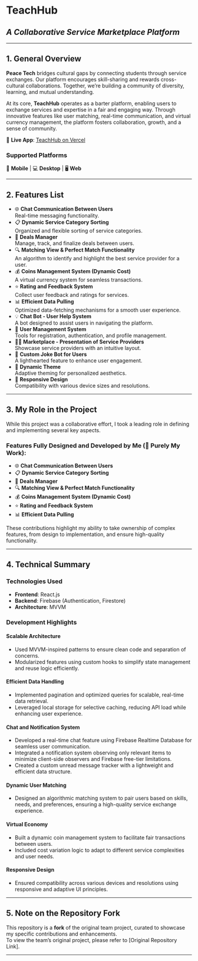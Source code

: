 # **TeachHub**  
## *A Collaborative Service Marketplace Platform*  

---

## **1. General Overview**  
**Peace Tech** bridges cultural gaps by connecting students through service exchanges. Our platform encourages skill-sharing and rewards cross-cultural collaborations. Together, we’re building a community of diversity, learning, and mutual understanding.  

At its core, **TeachHub** operates as a barter platform, enabling users to exchange services and expertise in a fair and engaging way. Through innovative features like user matching, real-time communication, and virtual currency management, the platform fosters collaboration, growth, and a sense of community.  

🌟 **Live App**: [TeachHub on Vercel](https://appleseeds-teachhub-project.vercel.app/)  

### **Supported Platforms**  
📱 **Mobile** | 💻 **Desktop** | 🖥️ **Web**  

---

## **2. Features List**  
- 🌐 **Chat Communication Between Users**  
  Real-time messaging functionality.  
- 📋 **Dynamic Service Category Sorting**  
  Organized and flexible sorting of service categories.  
- 🛒 **Deals Manager**  
  Manage, track, and finalize deals between users.  
- 🔍 **Matching View & Perfect Match Functionality**  
  An algorithm to identify and highlight the best service provider for a user.  
- 💰 **Coins Management System (Dynamic Cost)**  
  A virtual currency system for seamless transactions.  
- ⭐ **Rating and Feedback System**  
  Collect user feedback and ratings for services.  
- 📊 **Efficient Data Pulling**  
  Optimized data-fetching mechanisms for a smooth user experience.  
- 💡 **Chat Bot - User Help System**  
  A bot designed to assist users in navigating the platform.  
- 🔧 **User Management System**  
  Tools for registration, authentication, and profile management.  
- 👨‍💼 **Marketplace - Presentation of Service Providers**  
  Showcase service providers with an intuitive layout.  
- 🤣 **Custom Joke Bot for Users**  
  A lighthearted feature to enhance user engagement.  
- 🎨 **Dynamic Theme**  
  Adaptive theming for personalized aesthetics.  
- 📐 **Responsive Design**  
  Compatibility with various device sizes and resolutions.  

---

## **3. My Role in the Project**  
While this project was a collaborative effort, I took a leading role in defining and implementing several key aspects.  

### **Features Fully Designed and Developed by Me (🌟 Purely My Work):**  
- 🌐 **Chat Communication Between Users**  
- 📋 **Dynamic Service Category Sorting**  
- 🛒 **Deals Manager**  
- 🔍 **Matching View & Perfect Match Functionality**  
- 💰 **Coins Management System (Dynamic Cost)**  
- ⭐ **Rating and Feedback System**  
- 📊 **Efficient Data Pulling**  

These contributions highlight my ability to take ownership of complex features, from design to implementation, and ensure high-quality functionality.

---

## **4. Technical Summary**  

### **Technologies Used**  
- **Frontend**: React.js  
- **Backend**: Firebase (Authentication, Firestore)  
- **Architecture**: MVVM  

### **Development Highlights**  

#### **Scalable Architecture**  
- Used MVVM-inspired patterns to ensure clean code and separation of concerns.  
- Modularized features using custom hooks to simplify state management and reuse logic efficiently.  

#### **Efficient Data Handling**  
- Implemented pagination and optimized queries for scalable, real-time data retrieval.  
- Leveraged local storage for selective caching, reducing API load while enhancing user experience.  

#### **Chat and Notification System**  
- Developed a real-time chat feature using Firebase Realtime Database for seamless user communication.  
- Integrated a notification system observing only relevant items to minimize client-side observers and Firebase free-tier limitations.  
- Created a custom unread message tracker with a lightweight and efficient data structure.  

#### **Dynamic User Matching**  
- Designed an algorithmic matching system to pair users based on skills, needs, and preferences, ensuring a high-quality service exchange experience.  

#### **Virtual Economy**  
- Built a dynamic coin management system to facilitate fair transactions between users.  
- Included cost variation logic to adapt to different service complexities and user needs.  

#### **Responsive Design**  
- Ensured compatibility across various devices and resolutions using responsive and adaptive UI principles.  

---

## **5. Note on the Repository Fork**  
This repository is a **fork** of the original team project, curated to showcase my specific contributions and enhancements.  
To view the team’s original project, please refer to [Original Repository Link].  

---  
